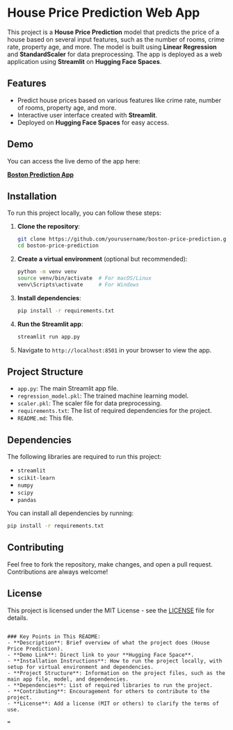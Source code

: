 # House Price Prediction Web App

This project is a **House Price Prediction** model that predicts the price of a house based on several input features, such as the number of rooms, crime rate, property age, and more. The model is built using **Linear Regression** and **StandardScaler** for data preprocessing. The app is deployed as a web application using **Streamlit** on **Hugging Face Spaces**.

## Features
- Predict house prices based on various features like crime rate, number of rooms, property age, and more.
- Interactive user interface created with **Streamlit**.
- Deployed on **Hugging Face Spaces** for easy access.

## Demo

You can access the live demo of the app here:

[**Boston Prediction App**](https://huggingface.co/spaces/Waris01/Boston-Prediciton-App)

## Installation

To run this project locally, you can follow these steps:

1. **Clone the repository**:
   ```bash
   git clone https://github.com/yourusername/boston-price-prediction.git
   cd boston-price-prediction
   ```

2. **Create a virtual environment** (optional but recommended):
   ```bash
   python -m venv venv
   source venv/bin/activate  # For macOS/Linux
   venv\Scripts\activate     # For Windows
   ```

3. **Install dependencies**:
   ```bash
   pip install -r requirements.txt
   ```

4. **Run the Streamlit app**:
   ```bash
   streamlit run app.py
   ```

5. Navigate to `http://localhost:8501` in your browser to view the app.

## Project Structure

- `app.py`: The main Streamlit app file.
- `regression_model.pkl`: The trained machine learning model.
- `scaler.pkl`: The scaler file for data preprocessing.
- `requirements.txt`: The list of required dependencies for the project.
- `README.md`: This file.

## Dependencies

The following libraries are required to run this project:

- `streamlit`
- `scikit-learn`
- `numpy`
- `scipy`
- `pandas`

You can install all dependencies by running:

```bash
pip install -r requirements.txt
```

## Contributing

Feel free to fork the repository, make changes, and open a pull request. Contributions are always welcome!

## License

This project is licensed under the MIT License - see the [LICENSE](LICENSE) file for details.

```

### Key Points in This README:
- **Description**: Brief overview of what the project does (House Price Prediction).
- **Demo Link**: Direct link to your **Hugging Face Space**.
- **Installation Instructions**: How to run the project locally, with setup for virtual environment and dependencies.
- **Project Structure**: Information on the project files, such as the main app file, model, and dependencies.
- **Dependencies**: List of required libraries to run the project.
- **Contributing**: Encouragement for others to contribute to the project.
- **License**: Add a license (MIT or others) to clarify the terms of use.

=
